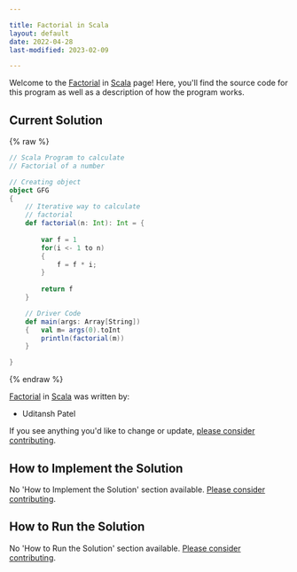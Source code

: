```yaml
---

title: Factorial in Scala
layout: default
date: 2022-04-28
last-modified: 2023-02-09

---
```


Welcome to the [Factorial](https://sampleprograms.io/projects/factorial) in [Scala](https://sampleprograms.io/languages/scala) page! Here, you'll find the source code for this program as well as a description of how the program works.

## Current Solution

{% raw %}

```scala
// Scala Program to calculate 
// Factorial of a number 

// Creating object 
object GFG 
{ 
	// Iterative way to calculate 
	// factorial 
	def factorial(n: Int): Int = { 
		
		var f = 1
		for(i <- 1 to n) 
		{ 
			f = f * i; 
		} 
		
		return f 
	} 

	// Driver Code 
	def main(args: Array[String]) 
	{   val m= args(0).toInt
		println(factorial(m)) 
	} 

}
```

{% endraw %}

[Factorial](https://sampleprograms.io/projects/factorial) in [Scala](https://sampleprograms.io/languages/scala) was written by:

- Uditansh Patel

If you see anything you'd like to change or update, [please consider contributing](https://github.com/TheRenegadeCoder/sample-programs).

## How to Implement the Solution

No 'How to Implement the Solution' section available. [Please consider contributing](https://github.com/TheRenegadeCoder/sample-programs-website).

## How to Run the Solution

No 'How to Run the Solution' section available. [Please consider contributing](https://github.com/TheRenegadeCoder/sample-programs-website).